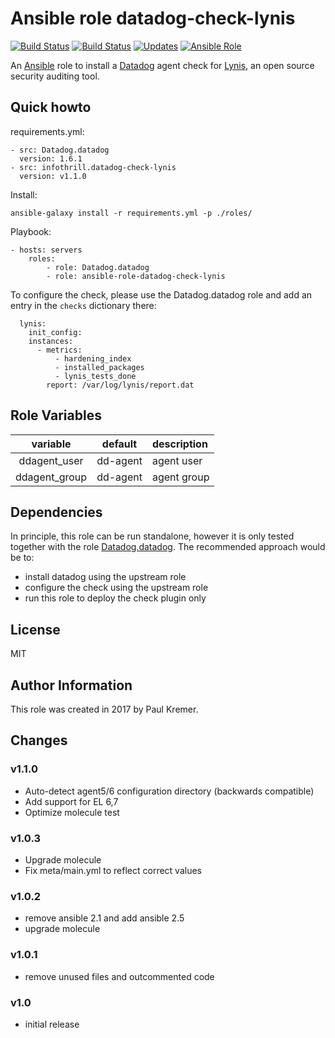 # Ansible role datadog-check-lynis

[![Build Status](https://img.shields.io/travis/infothrill/ansible-role-datadog-check-lynis/master.svg?label=travis_master)](https://travis-ci.org/infothrill/ansible-role-datadog-check-lynis)
[![Build Status](https://img.shields.io/travis/infothrill/ansible-role-datadog-check-lynis/develop.svg?label=travis_develop)](https://travis-ci.org/infothrill/ansible-role-datadog-check-lynis)
[![Updates](https://pyup.io/repos/github/infothrill/ansible-role-datadog-check-lynis/shield.svg)](https://pyup.io/repos/github/infothrill/ansible-role-datadog-check-lynis/)
[![Ansible Role](https://img.shields.io/ansible/role/22962.svg)](https://galaxy.ansible.com/infothrill/datadog-check-lynis/)


An [Ansible](http://www.ansible.com) role to install a
[Datadog](https://www.datadoghq.com) agent check for
[Lynis](https://cisofy.com/lynis/), an open source security auditing tool.

## Quick howto

requirements.yml:

	- src: Datadog.datadog
	  version: 1.6.1
	- src: infothrill.datadog-check-lynis
	  version: v1.1.0

Install:

	ansible-galaxy install -r requirements.yml -p ./roles/

Playbook:

    - hosts: servers
        roles:
		    - role: Datadog.datadog
		    - role: ansible-role-datadog-check-lynis

To configure the check, please use the Datadog.datadog role and add an entry
in the `checks` dictionary there:

	  lynis:
	    init_config:
	    instances:
          - metrics:
		      - hardening_index
		      - installed_packages
		      - lynis_tests_done
		    report: /var/log/lynis/report.dat

## Role Variables

|       variable             | default  | description     |
|:--------------------------:|:--------:|:----------------|
| ddagent_user               | dd-agent | agent user      |
| ddagent_group              | dd-agent | agent group     |

## Dependencies

In principle, this role can be run standalone, however it is only tested together
with the role [Datadog.datadog](https://galaxy.ansible.com/Datadog/datadog/).
The recommended approach would be to:

* install datadog using the upstream role
* configure the check using the upstream role
* run this role to deploy the check plugin only

## License

MIT

## Author Information

This role was created in 2017 by Paul Kremer.


## Changes

### v1.1.0

* Auto-detect agent5/6 configuration directory (backwards compatible)
* Add support for EL 6,7
* Optimize molecule test

### v1.0.3

* Upgrade molecule
* Fix meta/main.yml to reflect correct values

### v1.0.2

* remove ansible 2.1 and add ansible 2.5
* upgrade molecule

### v1.0.1

* remove unused files and outcommented code

### v1.0

* initial release
